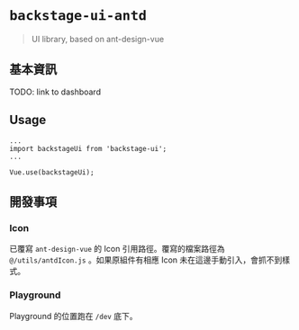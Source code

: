 # `backstage-ui-antd`

> UI library, based on ant-design-vue


## 基本資訊
TODO: link to dashboard

## Usage

```
...
import backstageUi from 'backstage-ui';
...

Vue.use(backstageUi);
```

## 開發事項

### Icon
已覆寫 `ant-design-vue` 的 Icon 引用路徑。覆寫的檔案路徑為 `@/utils/antdIcon.js` 。如果原組件有相應 Icon 未在這邊手動引入，會抓不到樣式。

### Playground
Playground 的位置跑在 `/dev` 底下。
